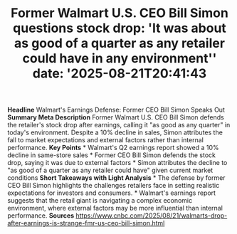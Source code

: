﻿---
title: "Former Walmart U.S. CEO Bill Simon questions stock drop: 'It was about as good of a quarter as any retailer could have in any environment''
date: '2025-08-21T20:41:43"
category: "Markets"
summary: ""
slug: "former walmart us ceo bill simon questions stock drop it was"
source_urls:
  - "https://www.cnbc.com/2025/08/21/walmarts-drop-after-earnings-is-strange-fmr-us-ceo-bill-simon.html"
seo:
  title: "Former Walmart U.S. CEO Bill Simon questions stock drop: 'It was about as good of a quarter as any retailer could have in any environment' | Hash n Hedge'
  description: '"
  keywords: ["news", "markets", "brief"]
---
**Headline** Walmart's Earnings Defense: Former CEO Bill Simon Speaks Out  **Summary Meta Description** Former Walmart U.S. CEO Bill Simon defends the retailer's stock drop after earnings, calling it "as good as any quarter" in today's environment. Despite a 10% decline in sales, Simon attributes the fall to market expectations and external factors rather than internal performance.  **Key Points**  * Walmart's Q2 earnings report showed a 10% decline in same-store sales * Former CEO Bill Simon defends the stock drop, saying it was due to external factors * Simon attributes the decline to "as good of a quarter as any retailer could have" given current market conditions  **Short Takeaways with Light Analysis**  * The defense by former CEO Bill Simon highlights the challenges retailers face in setting realistic expectations for investors and consumers. * Walmart's earnings report suggests that the retail giant is navigating a complex economic environment, where external factors may be more influential than internal performance.  **Sources** https://www.cnbc.com/2025/08/21/walmarts-drop-after-earnings-is-strange-fmr-us-ceo-bill-simon.html 
